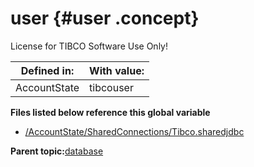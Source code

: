 # user {#user .concept}

License for TIBCO Software Use Only!

|Defined in:|With value:|
|-----------|-----------|
|AccountState|tibcouser|

**Files listed below reference this global variable**

-   [/AccountState/SharedConnections/Tibco.sharedjdbc](../../../projects/AccountState/SharedConnections/Tibco.sharedjdbc.md)

**Parent topic:**[database](../../../crossref/globVars/globVarsRef/Group_Id156.md)


